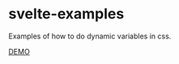 # svelte-examples

Examples of how to do dynamic variables in css.

[DEMO](https://svelte-examples.now.sh/)
